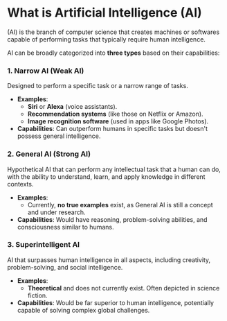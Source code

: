 # What is Artificial Intelligence (AI)

(AI) is the branch of computer science that creates machines or softwares capable of performing tasks that typically require human intelligence. 

AI can be broadly categorized into **three types** based on their capabilities:

### 1. **Narrow AI (Weak AI)**
Designed to perform a specific task or a narrow range of tasks.
   - **Examples**: 
     - **Siri** or **Alexa** (voice assistants).
     - **Recommendation systems** (like those on Netflix or Amazon).
     - **Image recognition software** (used in apps like Google Photos).
   - **Capabilities**: Can outperform humans in specific tasks but doesn't possess general intelligence.

### 2. **General AI (Strong AI)**
Hypothetical AI that can perform any intellectual task that a human can do, with the ability to understand, learn, and apply knowledge in different contexts.
   - **Examples**: 
     - Currently, **no true examples** exist, as General AI is still a concept and under research.
   - **Capabilities**: Would have reasoning, problem-solving abilities, and consciousness similar to humans.

### 3. **Superintelligent AI**
AI that surpasses human intelligence in all aspects, including creativity, problem-solving, and social intelligence.
   - **Examples**: 
     - **Theoretical** and does not currently exist. Often depicted in science fiction.
   - **Capabilities**: Would be far superior to human intelligence, potentially capable of solving complex global challenges.


